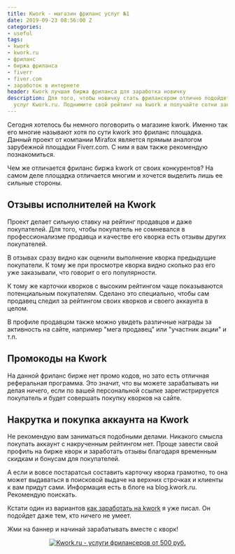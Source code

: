 ```yaml
---
title: Kwork - магазин фриланс услуг №1
date: 2019-09-23 08:56:00 Z
categories:
- useful
tags:
- kwork
- kwork.ru
- фриланс
- биржа фриланса
- fiverr
- fiver.com
- заработок в интернете
header: Kwork лучшая биржа фриланса для заработка новичку
description: Для того, чтобы новичку стать фрилансером отлично подойдет магазин фриланс
  услуг Kwork.ru. Поднимите свой рейтинг на kwork и получайте сотни заказов в месяц...
---
```


Сегодня хотелось бы немного поговорить о магазине kwork. Именно так его многие называют хотя по сути kwork это фриланс площадка. Данный проект от компании Mirafox является прямым аналогом зарубежной площадки Fiverr.com. С ним я вам также рекомендую познакомиться.

Чем же отличается фриланс биржа kwork от своих конкурентов? На самом деле площадка отличается многим и хочется выделить лишь ее сильные стороны.

## Отзывы исполнителей на Kwork

Проект делает сильную ставку на рейтинг продавцов и даже покупателей. Для того, чтобы покупатель не сомневался в профессионализме продавца и качестве его кворка есть отзывы других покупателей.

В отзывах сразу видно как оценили выполнение кворка предыдущие покупатели. К тому же при просмотре кворка видно сколько раз его уже заказывали, что говорит о его популярности.

К тому же карточки кворков с высоким рейтингом чаще показываются потенциальным покупателям. Сделано это специально, чтобы сам продавец следил за рейтингом своих кворков и своего аккаунта в целом.

В профиле продавцом также можно увидеть различные награды за активность на сайте, например "мега продавец" или "участник акции" и т.п.

## Промокоды на Kwork

На данной фриланс бирже нет промо кодов, но зато есть отличная реферальная программа. Это значит, что вы можете зарабатывать ни делая ничего, если по вашей персональной ссылке зарегистрируется покупатель и будет совершать покупку кворков на сайте.

## Накрутка и покупка аккаунта на Kwork

Не рекомендую вам заниматься подобными делами. Никакого смысла покупать аккаунт с накрученным рейтингом нет. Проще завести свой профиль на бирже кворк и заработать отзывы благодаря временным скидкам и бонусам для покупателей.

А если и вовсе постаратсья составить карточку кворка грамотно, то она может выдаваться в поисковой выдаче на верхних строчках и клиенты к вам придут сами. Информация есть в блоге на blog.kwork.ru. Рекомендую поискать.

Кстати один из вариантов [как заработать на kwork](https://htmlblog.github.io/kak-zarabotat-na-kwork-ru-novichku) я уже писал. Он подойдет даже тем, кто ничего не умеет.

Жми на баннер и начинай зарабатывать вместе с кворк!

<div style="text-align: center; margin-bottom: 35px;">
  <noindex>
    <a href="https://kwork.ru?ref=10649" target="_blank" rel="nofollow">
      <img src="https://kwork.ru/images/partner/01.jpg" alt="Kwork.ru - услуги фрилансеров от 500 руб." style="margin: 0 auto;">
    </a>
  </noindex>
</div>